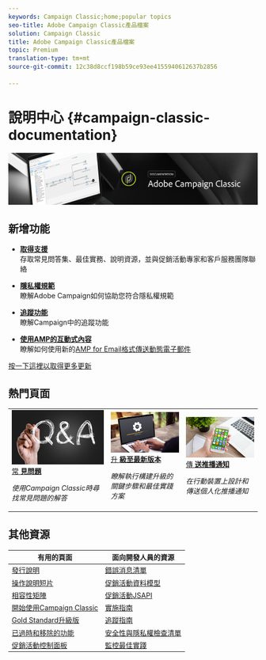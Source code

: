 ```yaml
---
keywords: Campaign Classic;home;popular topics
seo-title: Adobe Campaign Classic產品檔案
solution: Campaign Classic
title: Adobe Campaign Classic產品檔案
topic: Premium
translation-type: tm+mt
source-git-commit: 12c38d8ccf198b59ce93ee4155940612637b2856

---
```



# 說明中心 {#campaign-classic-documentation}

![](platform/using/assets/do-not-localize/banner_acc_doc.jpg)

## 新增功能

* **[取得支援](https://helpx.adobe.com/campaign/kb/ac-support.html)**</br>&#x200B;存取常見問答集、最佳實務、說明資源，並與促銷活動專家和客戶服務團隊聯絡

* **[隱私權規範](https://helpx.adobe.com/campaign/kb/campaign-privacy.html)**<br/>&#x200B;瞭解Adobe Campaign如何協助您符合隱私權規範

* **[追蹤功能](https://helpx.adobe.com/campaign/kb/acc-tracking.html)**<br/>&#x200B;瞭解Campaign中的追蹤功能

* **[使用AMP的互動式內容](delivery/using/defining-interactive-content.md)**<br/>瞭解如何使用新的[AMP for Email格式傳送動態電子郵件](https://amp.dev/about/email/)

[按一下這裡以取得更多更新](/help/rn/using/documentation-updates.md)

## 熱門頁面

<table>
<tr>
  <td>
    <a href="platform/using/common-questions.md">
      <img alt="常見問答集" src="platform/using/assets/FAQ.png"/>
    </a>
    <div>
      <a href="platform/using/common-questions.md">
    常 <strong>見問題</strong></a>
    </div>
    <p>
    <em>使用Campaign Classic時尋找常見問題的解答</em>
    <p>
  </td>
   <td>
    <a href="https://docs.campaign.adobe.com/doc/AC/getting_started/EN/buildUpgrade.html">
      <img alt="構建升級" src="platform/using/assets/upgrade.png" />
    </a>
    <div>
      <a href="https://docs.campaign.adobe.com/doc/AC/getting_started/EN/buildUpgrade.html">
    升 <strong>級至最新版本</strong></a>
    </div>
    <p>
    <em>瞭解執行構建升級的關鍵步驟和最佳實踐方案</em>
    <p>
  </td>
  <td>
    <a href="delivery/using/creating-notifications.md">
       <img alt="推播通知" src="platform/using/assets/push.png" />
    </a>
    <div>
       <a href="delivery/using/creating-notifications.md">
    傳 <strong>送推播通知</strong></a>
    </div>
    <p>
    <em>在行動裝置上設計和傳送個人化推播通知</em>
    <p>
  </td>
</tr>
</table>

## 其他資源

| 有用的頁面 | 面向開發人員的資源 |
|---|---|
| [發行說明](/help/rn/using/latest-release.md) | [錯誤消息清單](https://docs.adobe.com/content/help/en/campaign-classic/technicalresources/error_messages/error_codes.html) |
| [操作說明短片](https://docs.adobe.com/content/help/en/campaign-learn/campaign-classic-tutorials/overview.html) | [促銷活動資料模型](configuration/using/about-data-model.md) |
| [相容性矩陣](https://helpx.adobe.com/campaign/kb/compatibility-matrix.html) | [促銷活動JSAPI](https://docs.adobe.com/content/help/en/campaign-classic/technicalresources/api/p-1.html) |
| [開始使用Campaign Classic](platform/using/about-adobe-campaign-classic.md) | [實施指南](https://helpx.adobe.com/campaign/kb/acc-implementation.html) |
| [Gold Standard升級版](https://helpx.adobe.com/campaign/kb/gold-standard.html) | [追蹤指南](https://helpx.adobe.com/campaign/kb/acc-tracking.html) |
| [已過時和移除的功能](https://helpx.adobe.com/campaign/kb/deprecated-and-removed-features.html) | [安全性與隱私權檢查清單](https://helpx.adobe.com/campaign/kb/acc-security.html) |
| [促銷活動控制面板](https://docs.adobe.com/content/help/zh-Hant/control-panel/using/control-panel-home.html) | [監控最佳實踐](https://helpx.adobe.com/campaign/kb/acc-maintenance.html) |
